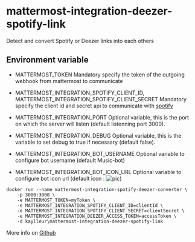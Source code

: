 # mattermost-integration-deezer-spotify-link
 
 Detect and convert Spotify or Deezer links into each others   
 
## Environment variable 

- MATTERMOST_TOKEN
Mandatory specify the token of the outgoing webhook from mattermost to communicate

- MATTERMOST_INTEGRATION_SPOTIFY_CLIENT_ID, MATTERMOST_INTEGRATION_SPOTIFY_CLIENT_SECRET
Mandatory specify the client id and secret api to communicate with [spotify](https://developer.spotify.com/web-api/tutorial/)
- MATTERMOST_INTEGRATION_PORT
Optional variable, this is the port on which the server will listen (default listenning port 3000).
- MATTERMOST_INTEGRATION_DEBUG
Optional variable, this is the variable to set debug to true if necessary (default false).
- MATTERMOST_INTEGRATION_BOT_USERNAME
Optional variable to configure bot username (default Music-bot)
- MATTERMOST_INTEGRATION_BOT_ICON_URL
Optional variable to configure bot icon url (default icon : ![pic](https://maxcdn.icons8.com/Share/icon/Music//metal_music1600.png=50x50))
```
docker run --name mattermost-integration-spotify-deezer-converter \
    -p 3000:3000 \
    -e MATTERMOST_TOKEN=myToken \
    -e MATTERMOST_INTEGRATION_SPOTIFY_CLIENT_ID=clientId \
    -e MATTERMOST_INTEGRATION_SPOTIFY_CLIENT_SECRET=clientSecret \
    -e MATTERMOST_INTEGRATION_DEEZER_ACCESS_TOKEN=accessToken \
    -d kaylleur\mattermost-integration-deezer-spotify-link
```

More info on [Github](https://github.com/Kaylleur/mattermost-integration-deezer-spotify-link)
